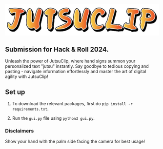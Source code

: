![JutsuClip](./jutsuclip.png)

## Submission for Hack &amp; Roll 2024.

Unleash the power of JutsuClip, where hand signs summon your personalized text "jutsu" instantly. Say goodbye to tedious copying and pasting - navigate information effortlessly and master the art of digital agility with JutsuClip!

## Set up

1) To download the relevant packages, first do `pip install -r requirements.txt`.

2) Run the `gui.py` file using `python3 gui.py`. 

### Disclaimers

Show your hand with the palm side facing the camera for best usage!
